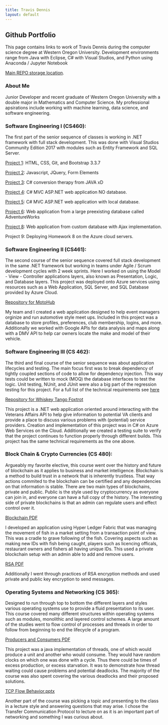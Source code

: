 ```yaml
---
title: Travis Dennis
layout: default
---
```

## Github Portfolio

This page contains links to work of Travis Dennis during the computer science degree at Western Oregon University. Development environments range from Java with Eclipse, C# with Visual Studios, and Python using Anaconda / Jupyter Notebook

[Main REPO storage location](https://github.com/tdennis15/tdennis15.github.io). 

### About Me

Junior Developer and recent graduate of Western Oregon University with a double major in Mathematics and Computer Science. My professional apsirations include working with machine learning, data science, and software engineering. 

### Software Engineering I (CS460): 

The first part of the senior sequence of classes is working in .NET framework with full stack development. This was done with Visual Studios Community Edition 2017 with modules such as Entity Framework and SQL Server.

[Project 1](SoftwareEngineering_I/HW1/): HTML, CSS, Git, and Bootstrap 3.3.7

[Project 2](SoftwareEngineering_I/HW2/): Javascript, JQuery, Form Elements

[Project 3](SoftwareEngineering_I/HW3/): C# conversion therapy from JAVA xD

[Project 4](SoftwareEngineering_I/HW4/): C# MVC ASP.NET web application NO database.

[Project 5](SoftwareEngineering_I/HW5/): C# MVC ASP.NET web application with local database.

[Project 6](SoftwareEngineering_I/HW6/): Web application from a large preexisting database called AdventureWorks


[Project 8](SoftwareEngineering_I/HW8/): Web application from custom database with Ajax implementation.

Project 9: Deploying Homework 8 on the Azure cloud servers.


### Software Engineering II (CS461): 

The second course of the senior sequence covered full stack development in the same .NET framework but working in teams under Agile / Scrum development cycles with 2 week sprints. Here I worked on using the Model - View - Controller applications layers, also known as Presentation, Logic, and Database layers. This project was deployed onto Azure services using resources such as a Web Application, SQL Server, and SQL Database provided by Azure Cloud. 

[Repository for MotoHub](https://bitbucket.org/tdennis15/diredog/src/master/)

My team and I created a web application designed to help event managers orginize and run automotive style meet ups. Included in this project was a database to store profiles, preferences, club membership, logins, and more. Additionally we worked with Google APIs for data analysis and maps along with a DMV API to help car owners locate the make and model of their vehicle. 

### Software Engineering III (CS 462):

The third and final course of the senior sequence was about application lifecycles and testing. The main focus first was to break dependency of tightly coupled sections of code to allow for dependency injection. This way tests could be written to mock (MOQ) the database interfaces to test the logic. Unit testing, NUnit, and JUnit were also a big part of the regression testing for this project. For a full list of the technical requirements see [here](http://www.wou.edu/~morganb/assignments/t3/FinalTechnicalRequirements.html)

[Repository for Whiskey Tango Foxtrot](https://bitbucket.org/tdennis15/drunkencoders/src/master/)

This project is a .NET web application oriented around interacting with the Veterans Affairs API to help give information to potential VA clients and provide a place to discuss various problems with (potential) service providers. Creation and implementation of this project was in C# on Azure Web Services on the Cloud. Additionally we created a testing suite to verify that the project continues to function properly through different builds. This project has the same technical requirements as the one above.


### Block Chain & Crypto Currencies (CS 480):

Argueably my favorite elective, this course went over the history and future of blockchain as it applies to business and market intelligence. Blockchain is a method to build trust in a network that is inherently trustless. That way actions commited to the blockchain can be certified and any dependencies on that information is stable. There are two main types of blockchains, private and public. Public is the style used by cryptocurrency as everyone can join in, and everyone can have a full copy of the history. The interesting side of private blockchains is that an admin can regulate users and effect control over it. 

[Blockchain PDF](Blockchain/TravisDennisLab2.pdf)

I developed an application using Hyper Ledger Fabric that was managing the movement of fish in a market setting from a transaction point of view. This was a cradle to grave following of the fish. Covering aspects such as making new IDs with fish being caught, players such as licencing officals, restaurant owners and fishers all having unique IDs. This used a private blockchain setup with an admin able to add and remove users. 

[RSA PDF](Blockain/TravisDennisLab3.pdf)

Additionally I went through practices of RSA encryption methods and used private and public key encryption to send messages.


### Operating Systems and Networking (CS 365):

Designed to run through top to bottom the different layers and styles various operating systems use to provide a fluid presentation to its user. This course covered many different structures within operating systems such as modules, monolithic and layered control schemes. A large amount of the studies went to flow control of processes and threads in order to follow from beginning to end the lifecycle of a program. 

[Producers and Consumers PDF](/OperatingSystems/TravisDennisLab4.pdf)

This project was a java implementation of threads, one of which would produce a unit and another who would consume. They would have random clocks on which one was done with a cycle. Thus there could be times of excess production, or excess starvation. It was to demonstrate how thread waiting could cause problems and potential deadlocks. The majority of the course was also spent covering the various deadlocks and their proposed solutions.

[TCP Flow Behavior.pptx](OperatingSystems/TCPFlowBehavior.pptx)

Another part of the course was picking a topic and presenting to the class in a lecture style and answering questions that may arise. I chose the Transfer Communication Protocol to lecture on as it is an important part of networking and something I was curious about. 


